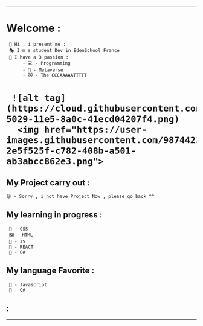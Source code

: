 <hr></hr>
<h1><strong>Welcome :</strong></h1>

     🎉 Hi , i present me :
     🎭 I'm a student Dev in EdenSchool France
     🎄 I have a 3 passion :
          - 💻 - Programming
          - 🥽 - Metaverse
          - 😻 - The CCCAAAAATTTTT
 <h1>
          
     ![alt tag](https://cloud.githubusercontent.com/assets/3968618/9588666/d029268e-5029-11e5-8a0c-41ecd04207f4.png)
      <img href="https://user-images.githubusercontent.com/98744239/203349636-2e5f525f-c782-408b-a501-ab3abcc862e3.png">

        
           
<h2><strong>My Project carry out :</strong></h2>

    😅 - Sorry , i not have Project Now , please go back ^^
    
<h2><strong>My learning in progress :</strong></h2>

     🎨 - CSS
     🖼 - HTML
     💍 - JS
     💎 - REACT
     🎱 - C#
    
<h2><strong>My language Favorite :</strong></h2>

     💍 - Javascript
     🎱 - C#
     
    
<h2><strong>:</strong></h2>
    
<hr></hr>
